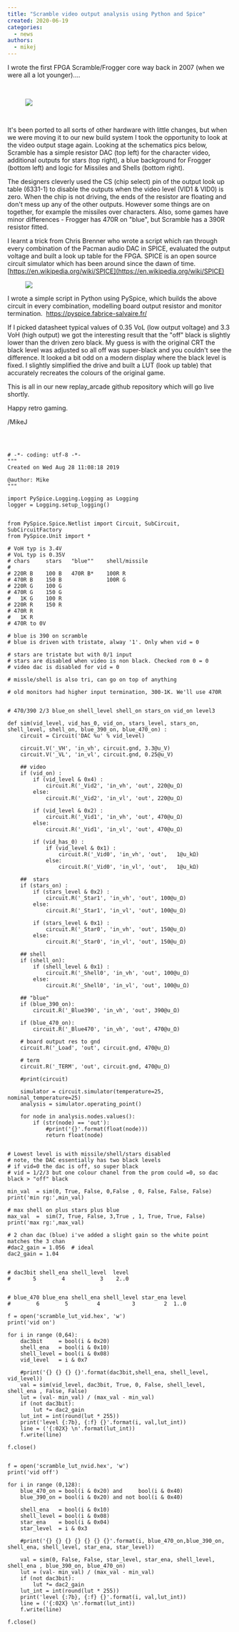 ```yaml
---
title: "Scramble video output analysis using Python and Spice"
created: 2020-06-19
categories: 
  - news
authors: 
  - mikej
---
```


I wrote the first FPGA Scramble/Frogger core way back in 2007 (when we were all a lot younger)....

 
<figure>

![](@assets/images/post/scramble_website-1-300x278.jpg)

</figure> 

It's been ported to all sorts of other hardware with little changes, but when we were moving it to our new build system I took the opportunity to look at the video output stage again. Looking at the schematics pics below, Scramble has a simple resistor DAC (top left) for the character video, additional outputs for stars (top right), a blue background for Frogger (bottom left) and logic for Missiles and Shells (bottom right).

The designers cleverly used the CS (chip select) pin of the output look up table (6331-1) to disable the outputs when the video level (VID1 & VID0) is zero. When the chip is not driving, the ends of the resistor are floating and don't mess up any of the other outputs. However some things are on together, for example the missiles over characters. Also, some games have minor differences - Frogger has 470R on "blue", but Scramble has a 390R resistor fitted.

I learnt a trick from Chris Brenner who wrote a script which ran through every combination of the Pacman audio DAC in SPICE, evaluated the output voltage and built a look up table for the FPGA. SPICE is an open source circuit simulator which has been around since the dawn of time. [https://en.wikipedia.org/wiki/SPICE](https://en.wikipedia.org/wiki/SPICE)

<figure>

![](@assets/images/post/scramble_output.gif)

</figure>

I wrote a simple script in Python using PySpice, which builds the above circuit in every combination, modelling board output resistor and monitor termination.  https://pyspice.fabrice-salvaire.fr/

If I picked datasheet typical values of 0.35 VoL (low output voltage) and 3.3 VoH (high output) we got the interesting result that the "off" black is slightly lower than the driven zero black. My guess is with the original CRT the black level was adjusted so all off was super-black and you couldn't see the difference. It looked a bit odd on a modern display where the black level is fixed. I slightly simplified the drive and built a LUT (look up table) that accurately recreates the colours of the original game.

This is all in our new replay\_arcade github repository which will go live shortly.

Happy retro gaming.

/MikeJ

 

```

# -*- coding: utf-8 -*-
"""
Created on Wed Aug 28 11:08:18 2019

@author: Mike
"""

import PySpice.Logging.Logging as Logging
logger = Logging.setup_logging()


from PySpice.Spice.Netlist import Circuit, SubCircuit, SubCircuitFactory
from PySpice.Unit import *

# VoH typ is 3.4V
# VoL typ is 0.35V
# chars     stars   "blue""    shell/missile
#
# 220R B    100 B   470R B*    100R R
# 470R B    150 B              100R G
# 220R G    100 G
# 470R G    150 G
#   1K G    100 R
# 220R R    150 R
# 470R R
#   1K R
# 470R to 0V

# blue is 390 on scramble
# blue is driven with tristate, alway '1'. Only when vid = 0

# stars are tristate but with 0/1 input
# stars are disabled when video is non black. Checked rom 0 = 0
# video dac is disabled for vid = 0

# missle/shell is also tri, can go on top of anything

# old monitors had higher input termination, 300-1K. We'll use 470R


# 470/390 2/3 blue_on shell_level shell_on stars_on vid_on level3 

def sim(vid_level, vid_has_0, vid_on, stars_level, stars_on, shell_level, shell_on, blue_390_on, blue_470_on) :
    circuit = Circuit('DAC %u' % vid_level)

    circuit.V('_VH', 'in_vh', circuit.gnd, 3.3@u_V)
    circuit.V('_VL', 'in_vl', circuit.gnd, 0.25@u_V)
    
    ## video
    if (vid_on) :
        if (vid_level & 0x4) :
            circuit.R('_Vid2', 'in_vh', 'out', 220@u_Ω)
        else:
            circuit.R('_Vid2', 'in_vl', 'out', 220@u_Ω)
        
        if (vid_level & 0x2) :    
            circuit.R('_Vid1', 'in_vh', 'out', 470@u_Ω)
        else:
            circuit.R('_Vid1', 'in_vl', 'out', 470@u_Ω)
            
        if (vid_has_0) :
            if (vid_level & 0x1) :    
                circuit.R('_Vid0', 'in_vh', 'out',   1@u_kΩ)
            else:
                circuit.R('_Vid0', 'in_vl', 'out',   1@u_kΩ)
        
    ##  stars
    if (stars_on) :
        if (stars_level & 0x2) :    
            circuit.R('_Star1', 'in_vh', 'out', 100@u_Ω)
        else:
            circuit.R('_Star1', 'in_vl', 'out', 100@u_Ω)
        
        if (stars_level & 0x1) :    
            circuit.R('_Star0', 'in_vh', 'out', 150@u_Ω)
        else:
            circuit.R('_Star0', 'in_vl', 'out', 150@u_Ω)
              
    ## shell
    if (shell_on):
        if (shell_level & 0x1) :    
            circuit.R('_Shell0', 'in_vh', 'out', 100@u_Ω)
        else:
            circuit.R('_Shell0', 'in_vl', 'out', 100@u_Ω)
        
    ## "blue"
    if (blue_390_on):       
        circuit.R('_Blue390', 'in_vh', 'out', 390@u_Ω)
    
    if (blue_470_on):       
        circuit.R('_Blue470', 'in_vh', 'out', 470@u_Ω)
        
    # board output res to gnd
    circuit.R('_Load', 'out', circuit.gnd, 470@u_Ω)
    
    # term
    circuit.R('_TERM', 'out', circuit.gnd, 470@u_Ω)
    
    #print(circuit)
    
    simulator = circuit.simulator(temperature=25, nominal_temperature=25)
    analysis = simulator.operating_point()
    
    for node in analysis.nodes.values():
        if (str(node) == 'out'):
            #print('{}'.format(float(node)))
            return float(node)


# Lowest level is with missile/shell/stars disabled
# note, the DAC essentially has two black levels
# if vid=0 the dac is off, so super black
# vid = 1/2/3 but one colour chanel from the prom could =0, so dac black > "off" black

min_val  = sim(0, True, False, 0,False , 0, False, False, False)
print('min rg:',min_val)

# max shell on plus stars plus blue
max_val  =  sim(7, True, False, 3,True , 1, True, True, False)            
print('max rg:',max_val)

# 2 chan dac (blue) i've added a slight gain so the white point matches the 3 chan
#dac2_gain = 1.056  # ideal
dac2_gain = 1.04 


# dac3bit shell_ena shell_level  level
#       5        4           3    2..0


# blue_470 blue_ena shell_ena shell_level star_ena level
#        6        5         4          3         2  1..0           

f = open('scramble_lut_vid.hex', 'w')
print('vid on')

for i in range (0,64):
    dac3bit     = bool(i & 0x20)
    shell_ena   = bool(i & 0x10)
    shell_level = bool(i & 0x08)    
    vid_level   = i & 0x7
    
    #print('{} {} {} {}'.format(dac3bit,shell_ena, shell_level, vid_level))
    val = sim(vid_level, dac3bit, True, 0, False, shell_level, shell_ena , False, False)
    lut = (val- min_val) / (max_val - min_val)
    if (not dac3bit): 
        lut *= dac2_gain
    lut_int = int(round(lut * 255))
    print('level {:7b}, {:f} {}'.format(i, val,lut_int))   
    line = ('{:02X} \n'.format(lut_int))
    f.write(line)
      
f.close()


f = open('scramble_lut_nvid.hex', 'w')
print('vid off')

for i in range (0,128):
    blue_470_on = bool(i & 0x20) and     bool(i & 0x40) 
    blue_390_on = bool(i & 0x20) and not bool(i & 0x40) 
    
    shell_ena   = bool(i & 0x10)
    shell_level = bool(i & 0x08)
    star_ena    = bool(i & 0x04)
    star_level  = i & 0x3
    
    #print('{} {} {} {} {} {} {}'.format(i, blue_470_on,blue_390_on, shell_ena, shell_level, star_ena, star_level))
    
    val = sim(0, False, False, star_level, star_ena, shell_level, shell_ena , blue_390_on, blue_470_on)
    lut = (val- min_val) / (max_val - min_val)
    if (not dac3bit): 
        lut *= dac2_gain
    lut_int = int(round(lut * 255))
    print('level {:7b}, {:f} {}'.format(i, val,lut_int))   
    line = ('{:02X} \n'.format(lut_int))
    f.write(line)
      
f.close()

```
